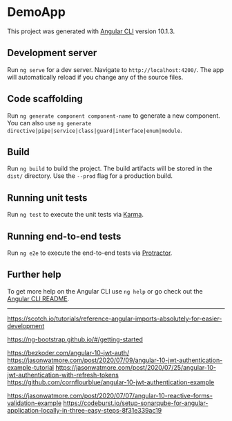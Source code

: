 # DemoApp

This project was generated with [Angular CLI](https://github.com/angular/angular-cli) version 10.1.3.

## Development server

Run `ng serve` for a dev server. Navigate to `http://localhost:4200/`. The app will automatically reload if you change any of the source files.

## Code scaffolding

Run `ng generate component component-name` to generate a new component. You can also use `ng generate directive|pipe|service|class|guard|interface|enum|module`.

## Build

Run `ng build` to build the project. The build artifacts will be stored in the `dist/` directory. Use the `--prod` flag for a production build.

## Running unit tests

Run `ng test` to execute the unit tests via [Karma](https://karma-runner.github.io).

## Running end-to-end tests

Run `ng e2e` to execute the end-to-end tests via [Protractor](http://www.protractortest.org/).

## Further help

To get more help on the Angular CLI use `ng help` or go check out the [Angular CLI README](https://github.com/angular/angular-cli/blob/master/README.md).


-----------------------
https://scotch.io/tutorials/reference-angular-imports-absolutely-for-easier-development

https://ng-bootstrap.github.io/#/getting-started

https://bezkoder.com/angular-10-jwt-auth/
https://jasonwatmore.com/post/2020/07/09/angular-10-jwt-authentication-example-tutorial
https://jasonwatmore.com/post/2020/07/25/angular-10-jwt-authentication-with-refresh-tokens
https://github.com/cornflourblue/angular-10-jwt-authentication-example

https://jasonwatmore.com/post/2020/07/07/angular-10-reactive-forms-validation-example
https://codeburst.io/setup-sonarqube-for-angular-application-locally-in-three-easy-steps-8f31e339ac19

